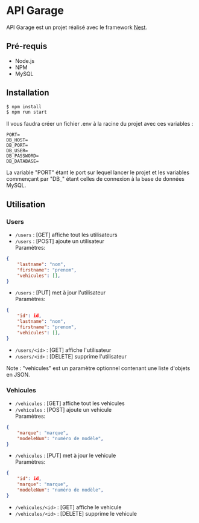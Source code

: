 # API Garage

API Garage est un projet réalisé avec le framework [Nest](https://github.com/nestjs/nest).

## Pré-requis
- Node.js
- NPM
- MySQL

## Installation

```bash
$ npm install
$ npm run start
```

Il vous faudra créer un fichier .env à la racine du projet avec ces variables :
```
PORT=
DB_HOST=
DB_PORT=
DB_USER=
DB_PASSWORD=
DB_DATABASE=
```
La variable "PORT" étant le port sur lequel lancer le projet et les variables commençant par "DB_" étant celles de connexion à la base de données MySQL.

## Utilisation
### Users
- ```/users``` : [GET] affiche tout les utilisateurs
- ```/users``` : [POST] ajoute un utilisateur<br/>
Paramètres:
```JSON
{
    "lastname": "nom",
    "firstname": "prenom",
    "vehicules": [],
}
```
- ```/users``` : [PUT] met à jour l'utilisateur<br/>
Paramètres:
```JSON
{
    "id": id,
    "lastname": "nom",
    "firstname": "prenom",
    "vehicules": [],
}
```
- ```/users/<id>``` : [GET] affiche l'utilisateur
- ```/users/<id>``` : [DELETE] supprime l'utilisateur

Note : "vehicules" est un paramètre optionnel contenant une liste d'objets en JSON. 

### Vehicules
- ```/vehicules``` : [GET] affiche tout les vehicules
- ```/vehicules``` : [POST] ajoute un vehicule<br/>
Paramètres:
```JSON
{
    "marque": "marque",
    "modeleNum": "numéro de modèle",
}
```
- ```/vehicules``` : [PUT] met à jour le vehicule<br/>
Paramètres:
```JSON
{
    "id": id,
    "marque": "marque",
    "modeleNum": "numéro de modèle",
}
```
- ```/vehicules/<id>``` : [GET] affiche le vehicule
- ```/vehicules/<id>``` : [DELETE] supprime le vehicule